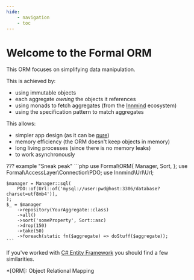 ```yaml
---
hide:
    - navigation
    - toc
---
```


# Welcome to the Formal ORM

This ORM focuses on simplifying data manipulation.

This is achieved by:

- using immutable objects
- each aggregate _owning_ the objects it references
- using monads to fetch aggregates (from the [Innmind](https://innmind.github.io/documentation/getting-started/handling-data/) ecosystem)
- using the specification pattern to match aggregates

This allows:

- simpler app design (as it can be [pure](https://innmind.github.io/documentation/philosophy/oop-fp/#purity))
- memory efficiency (the ORM doesn't keep objects in memory)
- long living processes (since there is no memory leaks)
- to work asynchronously

??? example "Sneak peak"
    ```php
    use Formal\ORM\{
        Manager,
        Sort,
    };
    use Formal\AccessLayer\Connection\PDO;
    use Innmind\Url\Url;

    $manager = Manager::sql(
        PDO::of(Url::of('mysql://user:pwd@host:3306/database?charset=utf8mb4')),
    );
    $_ = $manager
        ->repository(YourAggregate::class)
        ->all()
        ->sort('someProperty', Sort::asc)
        ->drop(150)
        ->take(50)
        ->foreach(static fn($aggregate) => doStuff($aggregate));
    ```

If you've worked with [C# Entity Framework](https://learn.microsoft.com/en-us/ef/core/get-started/overview/first-app) you should find a few similarities.

*[ORM]: Object Relational Mapping
